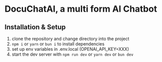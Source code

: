 # DocuChatAI, a multi form AI Chatbot

## Installation & Setup
1. clone the repository and change directory into the project
2. `npm i` or `yarn` or `bun i` to install dependencies
3. set up env variables in .env.local (OPENAI_API_KEY=XXX)
4. start the dev server with `npm run dev` or `yarn dev` or `bun dev`
